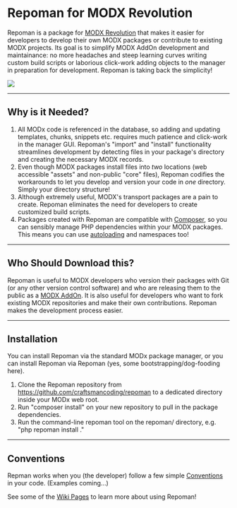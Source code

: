 # Repoman for MODX Revolution

Repoman is a package for [MODX Revolution](http://modx.com/) that makes it easier for developers to develop their own MODX packages or contribute to existing MODX projects.  Its goal is to simplify MODX AddOn development and maintainance: no more headaches and steep learning curves writing custom build scripts or laborious click-work adding objects to the manager in preparation for development. Repoman is taking back the simplicity!

![](https://raw2.github.com/craftsmancoding/repoman/master/screenshots/cmp.jpg)

-------------------------------

## Why is it Needed?

1. All MODx code is referenced in the database, so adding and updating templates, chunks, snippets etc. requires much patience and click-work in the manager GUI.  Repoman's "import" and "install" functionality streamlines development by detecting files in your package's directory and creating the necessary MODX records.
2. Even though MODX packages install files into _two_ locations (web accessible "assets" and non-public "core" files), Repoman codifies the workarounds to let you develop and version your code in _one_ directory.  Simply your directory structure!
3. Although extremely useful, MODX's transport packages are a pain to create.  Repoman eliminates the need for developers to create customized build scripts. 
4. Packages created with Repoman are compatible with [Composer](https://getcomposer.org/), so you can sensibly manage PHP dependencies within your MODX packages.  This means you can use [autoloading](https://github.com/craftsmancoding/repoman/wiki/Autoloading) and namespaces too!

--------------------------------

## Who Should Download this?

Repoman is useful to MODX developers who version their packages with Git (or any other version control software) and who are releasing them to the public as a [MODX AddOn](http://modx.com/extras/).  It is also useful for developers who want to fork existing MODX repositories and make their own contributions.  Repoman makes the development process easier.

---------------------------------

## Installation

You can install Repoman via the standard MODx package manager, or you can install Repoman via Repoman (yes, some bootstrapping/dog-fooding here).

1. Clone the Repoman repository from https://github.com/craftsmancoding/repoman to a dedicated directory inside your MODx web root.
2. Run "composer install" on your new repository to pull in the package dependencies.
3. Run the command-line repoman tool on the repoman/ directory, e.g. "php repoman install ."

---------------------------------
## Conventions

Repman works when you (the developer) follow a few simple [Conventions](https://github.com/craftsmancoding/repoman/wiki/Conventions) in your code. (Examples coming...)

See some of the [Wiki Pages](https://github.com/craftsmancoding/repoman/wiki/_pages) to learn more about using Repoman!